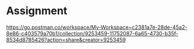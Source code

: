 # Assignment

https://go.postman.co/workspace/My-Workspace~c2381a7e-28de-45a2-8e86-c403579a70b1/collection/9253459-11752087-6a65-4730-b35f-8534d8785426?action=share&creator=9253459
